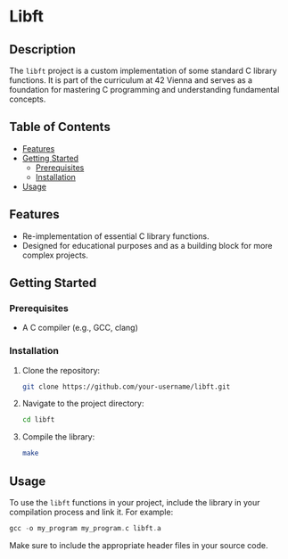 # Libft

## Description

The `libft` project is a custom implementation of some standard C library functions. It is part of the curriculum at 42 Vienna and serves as a foundation for mastering C programming and understanding fundamental concepts.

## Table of Contents

- [Features](#features)
- [Getting Started](#getting-started)
  - [Prerequisites](#prerequisites)
  - [Installation](#installation)
- [Usage](#usage)

## Features

- Re-implementation of essential C library functions.
- Designed for educational purposes and as a building block for more complex projects.

## Getting Started

### Prerequisites

- A C compiler (e.g., GCC, clang)

### Installation

1. Clone the repository:

   ```bash
   git clone https://github.com/your-username/libft.git
   ```

2. Navigate to the project directory:

   ```bash
   cd libft
   ```

3. Compile the library:

   ```bash
   make
   ```

## Usage

To use the `libft` functions in your project, include the library in your compilation process and link it. For example:

```c
gcc -o my_program my_program.c libft.a
```

Make sure to include the appropriate header files in your source code.


